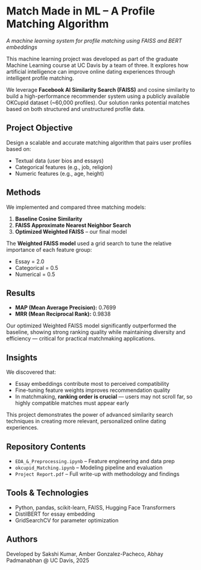 # Match Made in ML – A Profile Matching Algorithm
_A machine learning system for profile matching using FAISS and BERT embeddings_

This machine learning project was developed as part of the graduate Machine Learning course at UC Davis by a team of three. It explores how artificial intelligence can improve online dating experiences through intelligent profile matching. 

We leverage **Facebook AI Similarity Search (FAISS)** and cosine similarity to build a high-performance recommender system using a publicly available OKCupid dataset (~60,000 profiles). Our solution ranks potential matches based on both structured and unstructured profile data.

## Project Objective

Design a scalable and accurate matching algorithm that pairs user profiles based on:
- Textual data (user bios and essays)
- Categorical features (e.g., job, religion)
- Numeric features (e.g., age, height)

## Methods

We implemented and compared three matching models:
1. **Baseline Cosine Similarity**
2. **FAISS Approximate Nearest Neighbor Search**
3. **Optimized Weighted FAISS** – our final model

The **Weighted FAISS model** used a grid search to tune the relative importance of each feature group:
- Essay = 2.0
- Categorical = 0.5
- Numerical = 0.5

## Results

- **MAP (Mean Average Precision):** 0.7699  
- **MRR (Mean Reciprocal Rank):** 0.9838

Our optimized Weighted FAISS model significantly outperformed the baseline, showing strong ranking quality while maintaining diversity and efficiency — critical for practical matchmaking applications.

## Insights

We discovered that:
- Essay embeddings contribute most to perceived compatibility
- Fine-tuning feature weights improves recommendation quality
- In matchmaking, **ranking order is crucial** — users may not scroll far, so highly compatible matches must appear early

This project demonstrates the power of advanced similarity search techniques in creating more relevant, personalized online dating experiences.

## Repository Contents

- `EDA_&_Preprocessing.ipynb` – Feature engineering and data prep
- `okcupid_Matching.ipynb` – Modeling pipeline and evaluation
- `Project Report.pdf` – Full write-up with methodology and findings

## Tools & Technologies

- Python, pandas, scikit-learn, FAISS, Hugging Face Transformers
- DistilBERT for essay embedding
- GridSearchCV for parameter optimization

## Authors

Developed by Sakshi Kumar, Amber Gonzalez-Pacheco, Abhay Padmanabhan @ UC Davis, 2025

